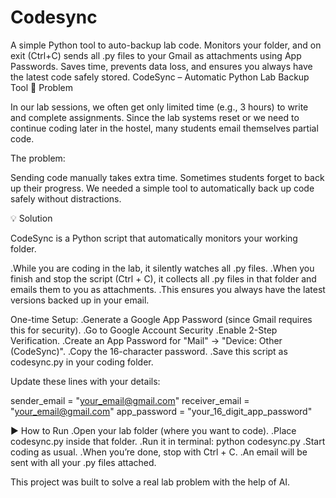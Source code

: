# Codesync
A simple Python tool to auto-backup lab code. Monitors your folder, and on exit (Ctrl+C) sends all .py files to your Gmail as attachments using App Passwords. Saves time, prevents data loss, and ensures you always have the latest code safely stored.
CodeSync – Automatic Python Lab Backup Tool
📌 Problem

In our lab sessions, we often get only limited time (e.g., 3 hours) to write and complete assignments.
Since the lab systems reset or we need to continue coding later in the hostel, many students email themselves partial code.

The problem:

Sending code manually takes extra time.
Sometimes students forget to back up their progress.
We needed a simple tool to automatically back up code safely without distractions.

💡 Solution

CodeSync is a Python script that automatically monitors your working folder.

.While you are coding in the lab, it silently watches all .py files.
.When you finish and stop the script (Ctrl + C), it collects all .py files in that folder and emails them to you as attachments.
.This ensures you always have the latest versions backed up in your email.

One-time Setup:
.Generate a Google App Password (since Gmail requires this for security).
.Go to Google Account Security
.Enable 2-Step Verification.
.Create an App Password for "Mail" → "Device: Other (CodeSync)".
.Copy the 16-character password.
.Save this script as codesync.py in your coding folder.

Update these lines with your details:

sender_email = "your_email@gmail.com"
receiver_email = "your_email@gmail.com"
app_password = "your_16_digit_app_password"

▶️ How to Run
.Open your lab folder (where you want to code).
.Place codesync.py inside that folder.
.Run it in terminal:
    python codesync.py
.Start coding as usual.
.When you’re done, stop with Ctrl + C.
.An email will be sent with all your .py files attached.


This project was built to solve a real lab problem with the help of AI.



